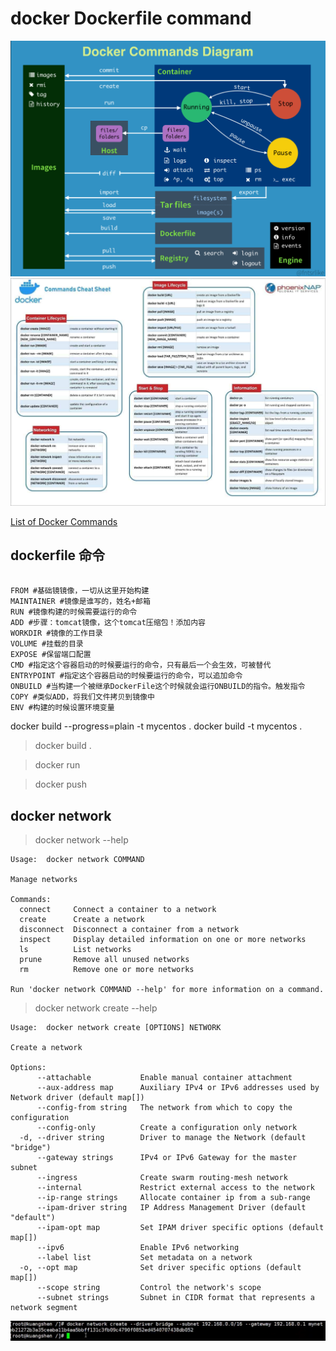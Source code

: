 # docker Dockerfile command

![](.README_images/8610b605.png)
![](.README_images/docker-commands-cheatsheet-webpage.jpg)

[List of Docker Commands](https://phoenixnap.com/kb/list-of-docker-commands-cheat-sheet)


## dockerfile 命令
```shell
 
FROM #基础镜镜像，一切从这里开始构建
MAINTAINER #镜像是谁写的，姓名+邮箱
RUN #镜像构建的时候需要运行的命令
ADD #步骤：tomcat镜像，这个tomcat压缩包！添加内容
WORKDIR #镜像的工作目录
VOLUME #挂载的目录
EXPOSE #保留端口配置
CMD #指定这个容器启动的时候要运行的命令，只有最后一个会生效，可被替代
ENTRYPOINT #指定这个容器启动的时候要运行的命令，可以追加命令
ONBUILD #当构建一个被继承DockerFile这个时候就会运行ONBUILD的指令。触发指令
COPY #类似ADD，将我们文件拷贝到镜像中
ENV #构建的时候设置环境变量

```

docker build --progress=plain -t mycentos .
docker build -t mycentos .

> docker build .

> docker run

> docker push


## docker network
> docker network --help
```shell
Usage:  docker network COMMAND

Manage networks

Commands:
  connect     Connect a container to a network
  create      Create a network
  disconnect  Disconnect a container from a network
  inspect     Display detailed information on one or more networks
  ls          List networks
  prune       Remove all unused networks
  rm          Remove one or more networks

Run 'docker network COMMAND --help' for more information on a command.

```

> docker network create --help
```shell
Usage:  docker network create [OPTIONS] NETWORK

Create a network

Options:
      --attachable           Enable manual container attachment
      --aux-address map      Auxiliary IPv4 or IPv6 addresses used by Network driver (default map[])
      --config-from string   The network from which to copy the configuration
      --config-only          Create a configuration only network
  -d, --driver string        Driver to manage the Network (default "bridge")
      --gateway strings      IPv4 or IPv6 Gateway for the master subnet
      --ingress              Create swarm routing-mesh network
      --internal             Restrict external access to the network
      --ip-range strings     Allocate container ip from a sub-range
      --ipam-driver string   IP Address Management Driver (default "default")
      --ipam-opt map         Set IPAM driver specific options (default map[])
      --ipv6                 Enable IPv6 networking
      --label list           Set metadata on a network
  -o, --opt map              Set driver specific options (default map[])
      --scope string         Control the network's scope
      --subnet strings       Subnet in CIDR format that represents a network segment
```


![](.README_images/ce93667b.png)